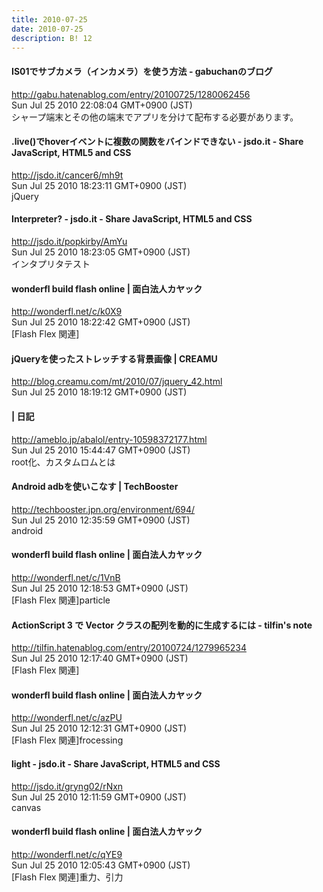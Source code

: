 ```yaml
---
title: 2010-07-25
date: 2010-07-25
description: B! 12
---
```


####  IS01でサブカメラ（インカメラ）を使う方法 - gabuchanのブログ
http://gabu.hatenablog.com/entry/20100725/1280062456<br>
Sun Jul 25 2010 22:08:04 GMT+0900 (JST)<br>
シャープ端末とその他の端末でアプリを分けて配布する必要があります。


#### .live()でhoverイベントに複数の関数をバインドできない - jsdo.it - Share JavaScript, HTML5 and CSS
http://jsdo.it/cancer6/mh9t<br>
Sun Jul 25 2010 18:23:11 GMT+0900 (JST)<br>
jQuery


#### Interpreter? - jsdo.it - Share JavaScript, HTML5 and CSS
http://jsdo.it/popkirby/AmYu<br>
Sun Jul 25 2010 18:23:05 GMT+0900 (JST)<br>
インタプリタテスト


#### wonderfl build flash online | 面白法人カヤック
http://wonderfl.net/c/k0X9<br>
Sun Jul 25 2010 18:22:42 GMT+0900 (JST)<br>
[Flash Flex 関連]


#### jQueryを使ったストレッチする背景画像 | CREAMU
http://blog.creamu.com/mt/2010/07/jquery_42.html<br>
Sun Jul 25 2010 18:19:12 GMT+0900 (JST)<br>


####  | 日記
http://ameblo.jp/abalol/entry-10598372177.html<br>
Sun Jul 25 2010 15:44:47 GMT+0900 (JST)<br>
root化、カスタムロムとは


#### Android adbを使いこなす | TechBooster
http://techbooster.jpn.org/environment/694/<br>
Sun Jul 25 2010 12:35:59 GMT+0900 (JST)<br>
android


#### wonderfl build flash online | 面白法人カヤック
http://wonderfl.net/c/1VnB<br>
Sun Jul 25 2010 12:18:53 GMT+0900 (JST)<br>
[Flash Flex 関連]particle


####  ActionScript 3 で Vector クラスの配列を動的に生成するには - tilfin's note
http://tilfin.hatenablog.com/entry/20100724/1279965234<br>
Sun Jul 25 2010 12:17:40 GMT+0900 (JST)<br>
[Flash Flex 関連]


#### wonderfl build flash online | 面白法人カヤック
http://wonderfl.net/c/azPU<br>
Sun Jul 25 2010 12:12:31 GMT+0900 (JST)<br>
[Flash Flex 関連]frocessing


#### light - jsdo.it - Share JavaScript, HTML5 and CSS
http://jsdo.it/gryng02/rNxn<br>
Sun Jul 25 2010 12:11:59 GMT+0900 (JST)<br>
canvas


#### wonderfl build flash online | 面白法人カヤック
http://wonderfl.net/c/qYE9<br>
Sun Jul 25 2010 12:05:43 GMT+0900 (JST)<br>
[Flash Flex 関連]重力、引力


